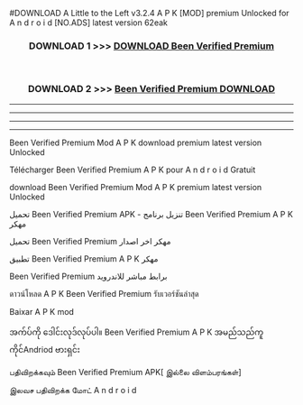 #DOWNLOAD A Little to the Left v3.2.4 A P K [MOD] premium Unlocked for A n d r o i d [NO.ADS] latest version 62eak 



<div align="center">

<h3>DOWNLOAD 1 >>> <a href="https://getmod1.web.app/?judule=Btd Battles">DOWNLOAD Been Verified Premium </a></h3><br>

<h3>DOWNLOAD 2 >>> <a href="https://getmod1.web.app/?judule=Btd Battles">Been Verified Premium  DOWNLOAD </a></h3>

</div>


----------------------------------------------------------

----------------------------------------------------------

----------------------------------------------------------

----------------------------------------------------------


Been Verified Premium  Mod A P K download premium latest version Unlocked

Télécharger Been Verified Premium  A P K pour A n d r o i d Gratuit

download Been Verified Premium  Mod A P K premium latest version Unlocked

تحميل Been Verified Premium  APK - تنزيل برنامج Been Verified Premium  A P K مهكر

تحميل Been Verified Premium  مهكر اخر اصدار

تطبيق Been Verified Premium  A P K مهكر

Been Verified Premium  برابط مباشر للاندرويد

ดาวน์โหลด A P K Been Verified Premium  รับเวอร์ชันล่าสุด

Baixar A P K mod

အက်ပ်ကို ဒေါင်းလုဒ်လုပ်ပါ။ Been Verified Premium  A P K အမည်သည်ကူကိုင်Andriod ဗားရှင်း

பதிவிறக்கவும் Been Verified Premium  APK[ இல்லை விளம்பரங்கள்] 
 
இலவச பதிவிறக்க மோட் A n d r o i d



